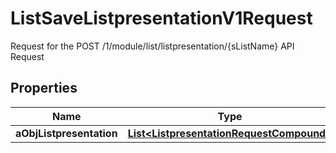 

# ListSaveListpresentationV1Request

Request for the POST /1/module/list/listpresentation/{sListName} API Request

## Properties

Name | Type | Description | Notes
------------ | ------------- | ------------- | -------------
**aObjListpresentation** | [**List&lt;ListpresentationRequestCompound&gt;**](ListpresentationRequestCompound.md) |  | 



